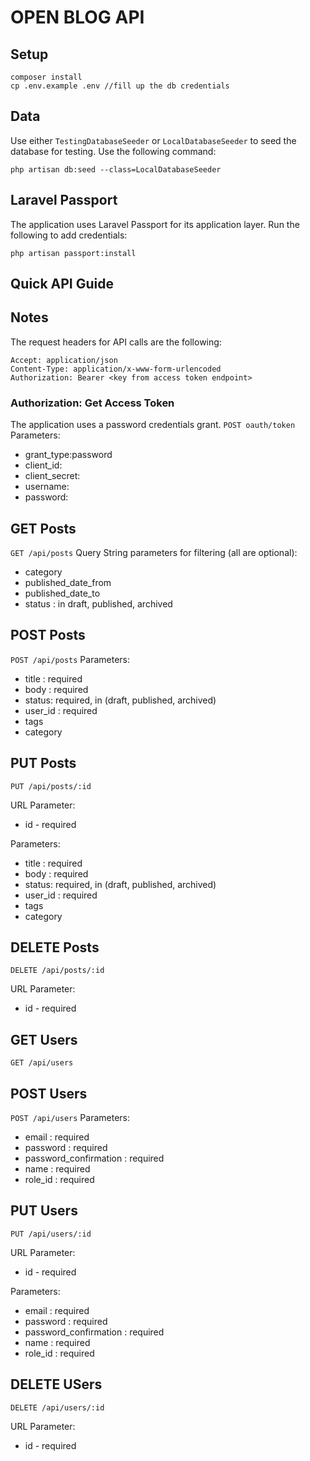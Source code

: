 # OPEN BLOG API

## Setup
```
composer install
cp .env.example .env //fill up the db credentials
```

## Data
Use either ```TestingDatabaseSeeder``` or ```LocalDatabaseSeeder``` to seed the database for testing. Use the following command:
```
php artisan db:seed --class=LocalDatabaseSeeder
```

## Laravel Passport
The application uses Laravel Passport for its application layer. Run the following to add credentials:
```
php artisan passport:install
```

## Quick API Guide

## Notes
The request headers for API calls are the following:
```
Accept: application/json
Content-Type: application/x-www-form-urlencoded
Authorization: Bearer <key from access token endpoint>
```

### Authorization: Get Access Token
The application uses a password credentials grant.
```POST oauth/token```
Parameters:
* grant_type:password
* client_id:<generated client id in passport:install>
* client_secret:<generated client secret in passport:install>
* username:<check seeded database for user email>
* password:<check seeded database for user password>

## GET Posts
```GET /api/posts```
Query String parameters for filtering (all are optional):
* category
* published_date_from
* published_date_to
* status : in draft, published, archived

## POST Posts
```POST /api/posts```
Parameters:
* title : required
* body : required
* status: required, in (draft, published, archived)
* user_id : required
* tags
* category

## PUT Posts
```PUT /api/posts/:id```

URL Parameter:
* id - required

Parameters:
* title : required
* body : required
* status: required, in (draft, published, archived)
* user_id : required
* tags
* category

## DELETE Posts
```DELETE /api/posts/:id```

URL Parameter:
* id - required

## GET Users
```GET /api/users```

## POST Users
```POST /api/users```
Parameters:
* email : required
* password : required
* password_confirmation : required
* name : required
* role_id : required

## PUT Users
```PUT /api/users/:id```

URL Parameter:
* id - required

Parameters:
* email : required
* password : required
* password_confirmation : required
* name : required
* role_id : required

## DELETE USers
```DELETE /api/users/:id```

URL Parameter:
* id - required